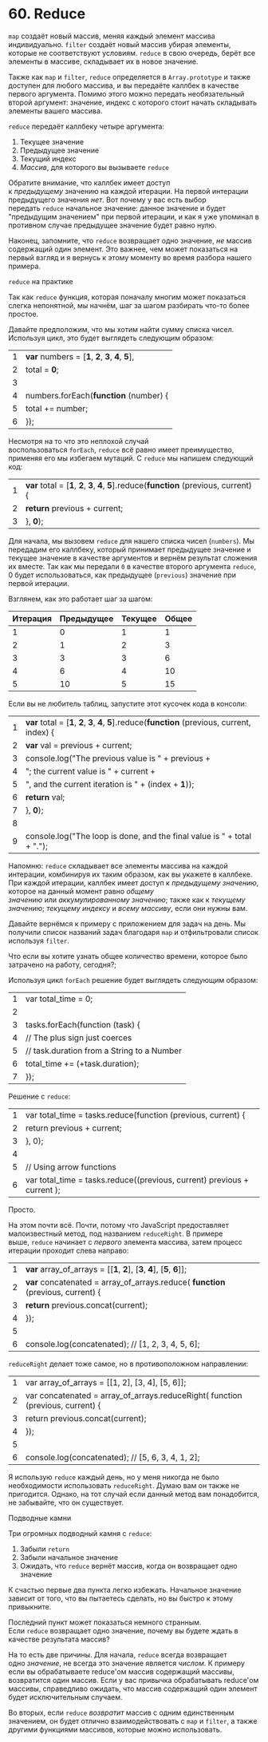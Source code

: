 # 60. Reduce

`map` создаёт новый массив, меняя каждый элемент массива индивидуально. `filter` создаёт новый массив убирая элементы, которые не соответствуют условиям. `reduce` в свою очередь, берёт все элементы в массиве, складывает их в новое значение.

Также как `map` и `filter`, `reduce` определяется в `Array.prototype` и также доступен для любого массива, и вы передаёте каллбек в качестве первого аргумента. Помимо этого можно передать необязательный второй аргумент: значение, индекс с которого стоит начать складывать элементы вашего массива.

`reduce` передаёт каллбеку четыре аргумента:

1. Текущее значение
2. Предыдущее значение
3. Текущий индекс
4. _Массив_, для которого вы вызываете `reduce`

Обратите внимание, что каллбек имеет доступ к _предыдущему_ значению на каждой итерации. На первой интерации предыдущего значения _нет_. Вот почему у вас есть выбор передать `reduce` начальное значение: данное значение и будет "предыдущим значением" при первой итерации, и как я уже упоминал в противном случае предыдущее значение будет равно нулю.

Наконец, запомните, что `reduce` возвращает одно значение, _не_ массив содержащий один элемент. Это важнее, чем может показаться на первый взгляд и я вернусь к этому моменту во время разбора нашего примера.

`reduce` на практике

Так как `reduce` функция, которая поначалу многим может показаться слегка непонятной, мы начнём, шаг за шагом разбирать что-то более простое.

Давайте предположим, что мы хотим найти сумму списка чисел. Используя цикл, это будет выглядеть следующим образом:

|   |   |
|---|---|
|1|**var** numbers = [**1**, **2**, **3**, **4**, **5**],|
|2|total = **0**;|
|3||
|4|numbers.forEach(**function** (number) {|
|5|total += number;|
|6|});|

Несмотря на то что это неплохой случай воспользоваться `forEach`, `reduce` всё равно имеет преимущество, применяя его мы избегаем мутаций. С `reduce` мы напишем следующий код:

|   |   |
|---|---|
|1|**var** total = [**1**, **2**, **3**, **4**, **5**].reduce(**function** (previous, current) {|
|2|**return** previous + current;|
|3|}, **0**);|

Для начала, мы вызовем `reduce` для нашего списка чисел (`numbers`). Мы передадим его каллбеку, который принимает предыдущее значение и текущее значение в качестве аргументов и вернём результат сложения их вместе. Так как мы передали `0` в качестве второго аргумента `reduce`, 0 будет использоваться, как предыдущее (`previous`) значение при первой итерации.

Взглянем, как это работает шаг за шагом:

|**Итерация**|**Предыдущее**|**Текущее**|**Общее**|
|---|---|---|---|
|1|0|1|1|
|2|1|2|3|
|3|3|3|6|
|4|6|4|10|
|5|10|5|15|

Если вы не любитель таблиц, запустите этот кусочек кода в консоли:

|   |   |
|---|---|
|1|**var** total = [**1**, **2**, **3**, **4**, **5**].reduce(**function** (previous, current, index) {|
|2|**var** val = previous + current;|
|3|console.log("The previous value is " + previous +|
|4|"; the current value is " + current +|
|5|", and the current iteration is " + (index + **1**));|
|6|**return** val;|
|7|}, **0**);|
|8||
|9|console.log("The loop is done, and the final value is " + total + ".");|

Напомню: `reduce` складывает все элементы массива на каждой интерации, комбинируя их таким образом, как вы укажете в каллбеке. При каждой итерации, каллбек имеет доступ к _предыдущему значению_, которое на данный момент равно _общему значению_ или _аккумулированному значению_; также как к _текущему значению_; _текущему индексу_ и _всему массиву_, если они нужны вам.

Давайте вернёмся к примеру с приложением для задач на день. Мы получили список названий задач благодаря `map` и отфильтровали список используя `filter`.

Что если вы хотите узнать общее количество времени, которое было затрачено на работу, сегодня?;

Используя цикл `forEach` решение будет выглядеть следующим образом:

|   |   |
|---|---|
|1|var total_time = 0;|
|2||
|3|tasks.forEach(function (task) {|
|4|// The plus sign just coerces|
|5|// task.duration from a String to a Number|
|6|total_time += (+task.duration);|
|7|});|

Решение с `reduce`:

|   |   |
|---|---|
|1|var total_time = tasks.reduce(function (previous, current) {|
|2|return previous + current;|
|3|}, 0);|
|4||
|5|// Using arrow functions|
|6|var total_time = tasks.reduce((previous, current) previous + current );|

Просто.

На этом почти всё. Почти, потому что JavaScript предоставляет малоизвестный метод, под названием `reduceRight`. В примере выше, `reduce` начинает с _первого_ элемента массива, затем процесс итерации проходит слева направо:

|   |   |
|---|---|
|1|**var** array_of_arrays = [[**1**, **2**], [**3**, **4**], [**5**, **6**]];|
|2|**var** concatenated = array_of_arrays.reduce( **function** (previous, current) {|
|3|**return** previous.concat(current);|
|4|});|
|5||
|6|console.log(concatenated); // [1, 2, 3, 4, 5, 6];|

`reduceRight` делает тоже самое, но в противоположном направлении:

|   |   |
|---|---|
|1|var array_of_arrays = [[1, 2], [3, 4], [5, 6]];|
|2|var concatenated = array_of_arrays.reduceRight( function (previous, current) {|
|3|return previous.concat(current);|
|4|});|
|5||
|6|console.log(concatenated); // [5, 6, 3, 4, 1, 2];|

Я использую `reduce` каждый день, но у меня никогда не было необходимости использовать `reduceRight`. Думаю вам он также не пригодится. Однако, на тот случай если данный метод вам понадобится, не забывайте, что он существует.

Подводные камни

Три огромных подводный камня с `reduce`:

1. Забыли `return`
2. Забыли начальное значение
3. Ожидать, что `reduce` вернёт массив, когда он возвращает одно значение

К счастью первые два пункта легко избежать. Начальное значение зависит от того, что вы пытаетесь сделать, но вы быстро к этому привыкните.

Последний пункт может показаться немного странным. Если `reduce` возвращает одно значение, почему вы будете ждать в качестве результата массив?

На то есть две причины. Для начала, `reduce` всегда возвращает одно _значение_, не всегда это значение является _числом_. К примеру если вы обрабатываете reduce'ом массив содержащий массивы, возвратится один массив. Если у вас привычка обрабатывать reduce'ом массивы, справедливо ожидать, что массив содержащий один элемент будет исключительным случаем.

Во вторых, если `reduce` _возвратит_ массив с одним единственным значением, он будет отлично взаимодействовать с `map` и `filter`, а также другими функциями массивов, которые можно использовать.
